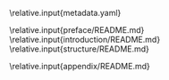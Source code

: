 \relative.input{metadata.yaml}

\relative.input{preface/README.md}
\relative.input{introduction/README.md}
\relative.input{structure/README.md}

\relative.input{appendix/README.md}
